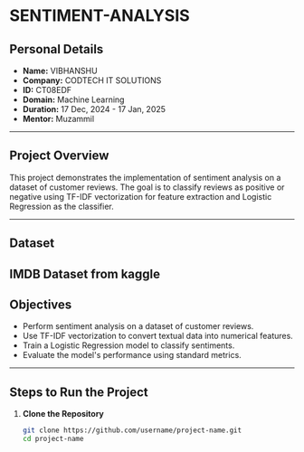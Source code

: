 # SENTIMENT-ANALYSIS

## Personal Details
- **Name:** VIBHANSHU  
- **Company:** CODTECH IT SOLUTIONS  
- **ID:** CT08EDF  
- **Domain:** Machine Learning  
- **Duration:** 17 Dec, 2024 - 17 Jan, 2025  
- **Mentor:** Muzammil  

---

## Project Overview
This project demonstrates the implementation of sentiment analysis on a dataset of customer reviews. The goal is to classify reviews as positive or negative using TF-IDF vectorization for feature extraction and Logistic Regression as the classifier.

 

---

## Dataset
IMDB Dataset from kaggle
---


## Objectives
- Perform sentiment analysis on a dataset of customer reviews.  
- Use TF-IDF vectorization to convert textual data into numerical features.  
- Train a Logistic Regression model to classify sentiments.  
- Evaluate the model's performance using standard metrics.

---

## Steps to Run the Project

1. **Clone the Repository**  
   ```bash
   git clone https://github.com/username/project-name.git
   cd project-name
